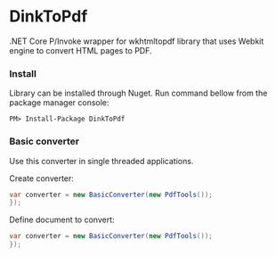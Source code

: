 # DinkToPdf
.NET Core P/Invoke wrapper for wkhtmltopdf library that uses Webkit engine to convert HTML pages to PDF.

### Install 

Library can be installed through Nuget. Run command bellow from the package manager console:

```
PM> Install-Package DinkToPdf
```

### Basic converter
Use this converter in single threaded applications.

Create converter:
```csharp
var converter = new BasicConverter(new PdfTools());
});
```

Define document to convert:
```csharp
var converter = new BasicConverter(new PdfTools());
});
```

